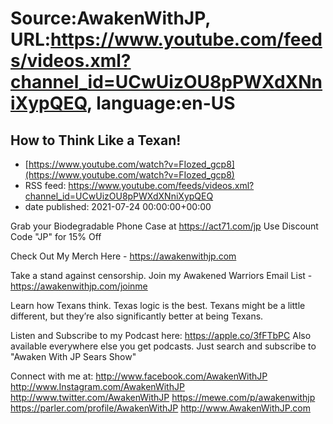 # Source:AwakenWithJP, URL:https://www.youtube.com/feeds/videos.xml?channel_id=UCwUizOU8pPWXdXNniXypQEQ, language:en-US

## How to Think Like a Texan!
 - [https://www.youtube.com/watch?v=FIozed_gcp8](https://www.youtube.com/watch?v=FIozed_gcp8)
 - RSS feed: https://www.youtube.com/feeds/videos.xml?channel_id=UCwUizOU8pPWXdXNniXypQEQ
 - date published: 2021-07-24 00:00:00+00:00

Grab your Biodegradable Phone Case at https://act71.com/jp
Use Discount Code "JP" for 15% Off

Check Out My Merch Here - https://awakenwithjp.com

Take a stand against censorship. Join my Awakened Warriors Email List - https://awakenwithjp.com/joinme

Learn how Texans think. Texas logic is the best. Texans might be a little different, but they’re also significantly better at being Texans.

Listen and Subscribe to my Podcast here: 
https://apple.co/3fFTbPC
Also available everywhere else you get podcasts. Just search and subscribe to "Awaken With JP Sears Show"

Connect with me at: 
http://www.facebook.com/AwakenWithJP
http://www.Instagram.com/AwakenWithJP
http://www.twitter.com/AwakenWithJP
https://mewe.com/p/awakenwithjp
https://parler.com/profile/AwakenWithJP
http://www.AwakenWithJP.com


